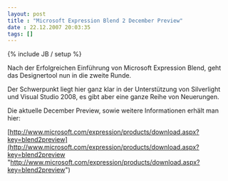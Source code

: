 ```yaml
---
layout: post
title : "Microsoft Expression Blend 2 December Preview"
date : 22.12.2007 20:03:35
tags: []
---
```

{% include JB / setup %}

Nach der Erfolgreichen Einführung von Microsoft Expression Blend, geht das Designertool nun in die zweite Runde.

Der Schwerpunkt liegt hier ganz klar in der Unterstützung von Silverlight und Visual Studio 2008, es gibt aber eine ganze Reihe von Neuerungen.

Die aktuelle December Preview, sowie weitere Informationen erhält man hier:

[http://www.microsoft.com/expression/products/download.aspx?key=blend2preview](http://www.microsoft.com/expression/products/download.aspx?key=blend2preview "http://www.microsoft.com/expression/products/download.aspx?key=blend2preview")
